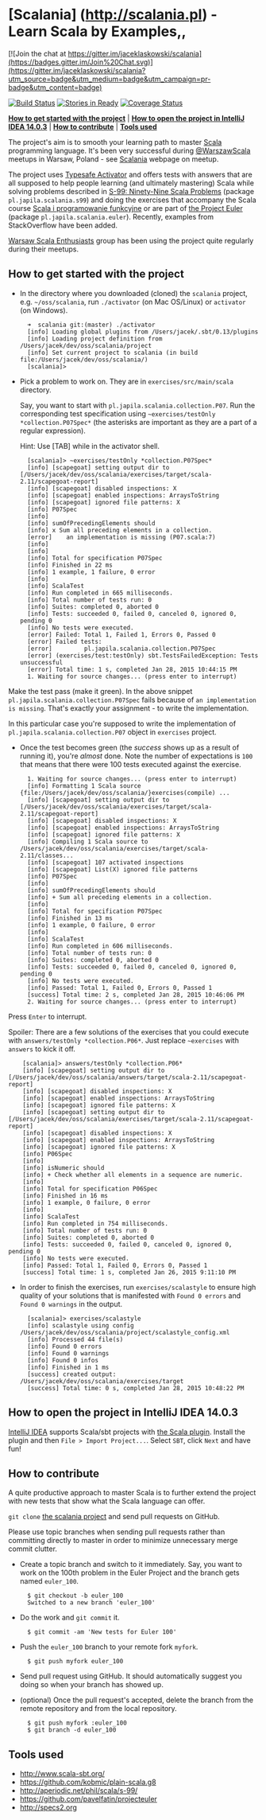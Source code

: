 # [Scalania] (http://scalania.pl) - Learn Scala by Examples,,

[![Join the chat at https://gitter.im/jaceklaskowski/scalania](https://badges.gitter.im/Join%20Chat.svg)](https://gitter.im/jaceklaskowski/scalania?utm_source=badge&utm_medium=badge&utm_campaign=pr-badge&utm_content=badge)

[![Build Status](https://travis-ci.org/jaceklaskowski/scalania.svg?branch=master)](https://travis-ci.org/jaceklaskowski/scalania)
[![Stories in Ready](https://badge.waffle.io/jaceklaskowski/scalania.png?label=ready&title=Ready)](https://waffle.io/jaceklaskowski/scalania)
[![Coverage Status](https://img.shields.io/coveralls/jaceklaskowski/scalania.svg)](https://coveralls.io/r/jaceklaskowski/scalania)

**[How to get started with the project](#how-to-get-started-with-the-project)** |
**[How to open the project in IntelliJ IDEA 14.0.3](#how-to-open-the-project-in-intellij-idea-1403)** |
**[How to contribute](#how-to-contribute)** |
**[Tools used](#tools-used)**

The project's aim is to smooth your learning path to master [Scala](http://scala-lang.org) programming language.
It's been very successful during [@WarszawScala](https://twitter.com/WarszawScaLa/) meetups in Warsaw, Poland - see [Scalania](http://scalania.pl) webpage on meetup.

The project uses [Typesafe Activator](http://typesafe.com/activator) and offers tests with answers that are all supposed to help
people learning (and ultimately mastering) Scala while solving problems described in [S-99: Ninety-Nine Scala Problems](http://aperiodic.net/phil/scala/s-99/) (package `pl.japila.scalania.s99`) and doing the exercises that accompany the Scala course [Scala i programowanie funkcyjne](http://www.grzegorzbalcerek.net/scalafp.html) or are part of [the Project Euler](http://projecteuler.net/problems) (package `pl.japila.scalania.euler`). Recently, examples from StackOverflow have been added.

[Warsaw Scala Enthusiasts](http://warsawscala.pl/) group has been using the project quite regularly during their meetups.

## How to get started with the project

* In the directory where you downloaded (cloned) the `scalania` project, e.g. `~/oss/scalania`, run `./activator` (on Mac OS/Linux) or `activator` (on Windows).

        ➜  scalania git:(master) ./activator
        [info] Loading global plugins from /Users/jacek/.sbt/0.13/plugins
        [info] Loading project definition from /Users/jacek/dev/oss/scalania/project
        [info] Set current project to scalania (in build file:/Users/jacek/dev/oss/scalania/)
        [scalania]>

* Pick a problem to work on. They are in `exercises/src/main/scala` directory.

    Say, you want to start with `pl.japila.scalania.collection.P07`. Run the corresponding test specification using `~exercises/testOnly *collection.P07Spec*` (the asterisks are important as they are a part of a regular expression).
    
    Hint: Use [TAB] while in the activator shell.

        [scalania]> ~exercises/testOnly *collection.P07Spec*
        [info] [scapegoat] setting output dir to [/Users/jacek/dev/oss/scalania/exercises/target/scala-2.11/scapegoat-report]
        [info] [scapegoat] disabled inspections: X
        [info] [scapegoat] enabled inspections: ArraysToString
        [info] [scapegoat] ignored file patterns: X
        [info] P07Spec
        [info] 
        [info] sumOfPrecedingElements should
        [info] x Sum all preceding elements in a collection.
        [error]    an implementation is missing (P07.scala:7)
        [info] 
        [info] 
        [info] Total for specification P07Spec
        [info] Finished in 22 ms
        [info] 1 example, 1 failure, 0 error
        [info]  
        [info] ScalaTest
        [info] Run completed in 665 milliseconds.
        [info] Total number of tests run: 0
        [info] Suites: completed 0, aborted 0
        [info] Tests: succeeded 0, failed 0, canceled 0, ignored 0, pending 0
        [info] No tests were executed.
        [error] Failed: Total 1, Failed 1, Errors 0, Passed 0
        [error] Failed tests:
        [error]         pl.japila.scalania.collection.P07Spec
        [error] (exercises/test:testOnly) sbt.TestsFailedException: Tests unsuccessful
        [error] Total time: 1 s, completed Jan 28, 2015 10:44:15 PM
        1. Waiting for source changes... (press enter to interrupt)

Make the test pass (make it green). In the above snippet `pl.japila.scalania.collection.P07Spec` fails because of `an implementation is missing`.
That's exactly your assignment - to write the implementation.

In this particular case you're supposed to write the implementation of `pl.japila.scalania.collection.P07` object in `exercises` project.

* Once the test becomes green (the *success* shows up as a result of running it), you're *almost* done. Note the number of expectations is `100` that means that there were 100 tests executed against the exercise.

        1. Waiting for source changes... (press enter to interrupt)
        [info] Formatting 1 Scala source {file:/Users/jacek/dev/oss/scalania/}exercises(compile) ...
        [info] [scapegoat] setting output dir to [/Users/jacek/dev/oss/scalania/exercises/target/scala-2.11/scapegoat-report]
        [info] [scapegoat] disabled inspections: X
        [info] [scapegoat] enabled inspections: ArraysToString
        [info] [scapegoat] ignored file patterns: X
        [info] Compiling 1 Scala source to /Users/jacek/dev/oss/scalania/exercises/target/scala-2.11/classes...
        [info] [scapegoat] 107 activated inspections
        [info] [scapegoat] List(X) ignored file patterns
        [info] P07Spec
        [info] 
        [info] sumOfPrecedingElements should
        [info] + Sum all preceding elements in a collection.
        [info] 
        [info] Total for specification P07Spec
        [info] Finished in 13 ms
        [info] 1 example, 0 failure, 0 error
        [info]  
        [info] ScalaTest
        [info] Run completed in 606 milliseconds.
        [info] Total number of tests run: 0
        [info] Suites: completed 0, aborted 0
        [info] Tests: succeeded 0, failed 0, canceled 0, ignored 0, pending 0
        [info] No tests were executed.
        [info] Passed: Total 1, Failed 0, Errors 0, Passed 1
        [success] Total time: 2 s, completed Jan 28, 2015 10:46:06 PM
        2. Waiting for source changes... (press enter to interrupt)

Press `Enter` to interrupt.

Spoiler: There are a few solutions of the exercises that you could execute with `answers/testOnly *collection.P06*`.
Just replace `~exercises` with `answers` to kick it off.

        [scalania]> answers/testOnly *collection.P06*
        [info] [scapegoat] setting output dir to [/Users/jacek/dev/oss/scalania/answers/target/scala-2.11/scapegoat-report]
        [info] [scapegoat] disabled inspections: X
        [info] [scapegoat] enabled inspections: ArraysToString
        [info] [scapegoat] ignored file patterns: X
        [info] [scapegoat] setting output dir to [/Users/jacek/dev/oss/scalania/exercises/target/scala-2.11/scapegoat-report]
        [info] [scapegoat] disabled inspections: X
        [info] [scapegoat] enabled inspections: ArraysToString
        [info] [scapegoat] ignored file patterns: X
        [info] P06Spec
        [info]
        [info] isNumeric should
        [info] + Check whether all elements in a sequence are numeric.
        [info]
        [info] Total for specification P06Spec
        [info] Finished in 16 ms
        [info] 1 example, 0 failure, 0 error
        [info]
        [info] ScalaTest
        [info] Run completed in 754 milliseconds.
        [info] Total number of tests run: 0
        [info] Suites: completed 0, aborted 0
        [info] Tests: succeeded 0, failed 0, canceled 0, ignored 0, pending 0
        [info] No tests were executed.
        [info] Passed: Total 1, Failed 0, Errors 0, Passed 1
        [success] Total time: 1 s, completed Jan 26, 2015 9:11:10 PM

* In order to finish the exercises, run `exercises/scalastyle` to ensure high quality of your solutions that is 
manifested with `Found 0 errors` and `Found 0 warnings` in the output.

        [scalania]> exercises/scalastyle
        [info] scalastyle using config /Users/jacek/dev/oss/scalania/project/scalastyle_config.xml
        [info] Processed 44 file(s)
        [info] Found 0 errors
        [info] Found 0 warnings
        [info] Found 0 infos
        [info] Finished in 1 ms
        [success] created output: /Users/jacek/dev/oss/scalania/exercises/target
        [success] Total time: 0 s, completed Jan 28, 2015 10:48:22 PM

## How to open the project in IntelliJ IDEA 14.0.3

[IntelliJ IDEA](http://www.jetbrains.com/idea/) supports Scala/sbt projects with [the Scala plugin](http://plugins.jetbrains.com/plugin/?id=1347).
Install the plugin and then `File > Import Project...`. Select `SBT`, click `Next` and have fun!

## How to contribute

A quite productive approach to master Scala is to further extend the project with new tests that show what the Scala language can offer.

`git clone` [the scalania project](https://github.com/jaceklaskowski/scalania) and send pull requests on GitHub.

Please use topic branches when sending pull requests rather than committing directly to master in order to minimize unnecessary merge commit clutter.

* Create a topic branch and switch to it immediately. Say, you want to work on the 100th problem in the Euler Project and the branch gets named `euler_100`.

        $ git checkout -b euler_100
        Switched to a new branch 'euler_100'

* Do the work and `git commit` it.

        $ git commit -am 'New tests for Euler 100'

* Push the `euler_100` branch to your remote fork `myfork`.

        $ git push myfork euler_100

* Send pull request using GitHub. It should automatically suggest you doing so when your branch has showed up.

* (optional) Once the pull request's accepted, delete the branch from the remote repository and from the local repository.

        $ git push myfork :euler_100
        $ git branch -d euler_100

## Tools used

* http://www.scala-sbt.org/
* https://github.com/kobmic/plain-scala.g8
* http://aperiodic.net/phil/scala/s-99/
* https://github.com/pavelfatin/projecteuler
* http://specs2.org

